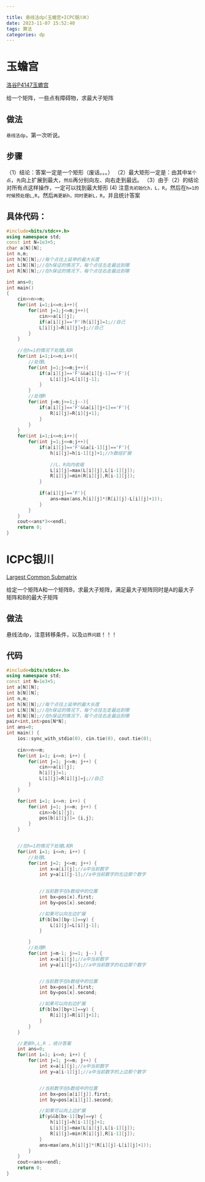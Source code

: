 ```yaml
---

title: 悬线法dp(玉蟾宫+ICPC银川K)
date: 2023-11-07 15:52:40
tags: 算法
categories: dp
---
```




# 玉蟾宫

[洛谷P4147玉蟾宫](https://www.luogu.com.cn/problem/P4147)

给一个矩阵，一些点有障碍物，求最大子矩阵



## 做法

`悬线法dp`，第一次听说。

## 步骤

（1）结论：答案一定是一个矩形（废话。。。）
（2）最大矩形一定是：由其中`某个点`，`先`向上扩展到最大，`然后`再分别向左、向右走到最远。
（3）由于（2）的结论对所有点这样操作，一定可以找到最大矩形
  (4)  注意`先初始化h，L，R`，然后在`h=1的时候预处理L,R`，然后`再更新h，同时更新L，R`，并且统计答案   



## 具体代码：

```cpp
#include<bits/stdc++.h>
using namespace std;
const int N=1e3+5;
char a[N][N];
int n,m;
int h[N][N];//每个点往上延申的最大长度
int L[N][N];//在h保证的情况下，每个点往左走最远到哪
int R[N][N];//在h保证的情况下，每个点往右走最远到哪

int ans=0; 
int main()
{
	cin>>n>>m;
	for(int i=1;i<=n;i++){
		for(int j=1;j<=m;j++){
			cin>>a[i][j];
			if(a[i][j]=='F')h[i][j]=1;//自己
			L[i][j]=R[i][j]=j;//自己 
		}
	}
	
	//在h=1的情况下处理L和R 
	for(int i=1;i<=n;i++){
		//处理L 
		for(int j=1;j<=m;j++){
			if(a[i][j]=='F'&&a[i][j-1]=='F'){
				L[i][j]=L[i][j-1];
			} 
		} 
		//处理R 
		for(int j=m;j>=1;j--){
			if(a[i][j]=='F'&&a[i][j+1]=='F'){
				R[i][j]=R[i][j+1];
			} 
		}
	}
	for(int i=1;i<=n;i++){
		for(int j=1;j<=m;j++){
			if(a[i][j]=='F'&&a[i-1][j]=='F'){
				h[i][j]=h[i-1][j]+1;//h数组扩展 
				
				//L、R向内收缩 
				L[i][j]=max(L[i][j],L[i-1][j]);
				R[i][j]=min(R[i][j],R[i-1][j]); 
			}
			
			if(a[i][j]=='F'){
				ans=max(ans,h[i][j]*(R[i][j]-L[i][j]+1));
			}
		}
	} 
	cout<<ans*3<<endl;
	return 0;
} 
```









# ICPC银川

[Largest Common Submatrix](https://codeforces.com/gym/104021/problem/K)

给定一个矩阵A和一个矩阵B，求最大子矩阵，满足最大子矩阵同时是A的最大子矩阵和B的最大子矩阵

## 做法

悬线法dp，注意转移条件，以及`边界问题`！！！



## 代码

```cpp
#include<bits/stdc++.h>
using namespace std;
const int N=1e3+5;
int a[N][N];
int b[N][N];
int n,m;
int h[N][N];//每个点往上延申的最大长度
int L[N][N];//在h保证的情况下，每个点往左走最远到哪
int R[N][N];//在h保证的情况下，每个点往右走最远到哪
pair<int,int>pos[N*N];
int ans=0;
int main() {
	ios::sync_with_stdio(0), cin.tie(0), cout.tie(0);
	
	cin>>n>>m;
	for(int i=1; i<=n; i++) {
		for(int j=1; j<=m; j++) {
			cin>>a[i][j];
			h[i][j]=1;
			L[i][j]=R[i][j]=j;//自己
		}
	}

	for(int i=1; i<=n; i++) {
		for(int j=1; j<=m; j++) {
			cin>>b[i][j];
			pos[b[i][j]]= {i,j};
		}
	}


	//在h=1的情况下处理L和R
	for(int i=1; i<=n; i++) {
		//处理L
		for(int j=2; j<=m; j++) {
			int x=a[i][j];//a中当前数字
			int y=a[i][j-1];//a中当前数字的左边那个数字

			
			//当前数字在b数组中的位置
			int bx=pos[x].first;
			int by=pos[x].second;

			//如果可以向左边扩展
			if(b[bx][by-1]==y) {
				L[i][j]=L[i][j-1];
			}

		}
		//处理R
		for(int j=m-1; j>=1; j--) {
			int x=a[i][j];//a中当前数字
			int y=a[i][j+1];//a中当前数字的右边那个数字


			//当前数字在b数组中的位置
			int bx=pos[x].first;
			int by=pos[x].second;

			//如果可以向右边扩展
			if(b[bx][by+1]==y) {
				R[i][j]=R[i][j+1];
			}
		}
	}

	//更新h,L,R ，统计答案
	int ans=0;
	for(int i=1; i<=n; i++) {
		for(int j=1; j<=m; j++) {
			int x=a[i][j];//a中当前数字
			int y=a[i-1][j];//a中当前数字的上边那个数字


			//当前数字在b数组中的位置
			int bx=pos[a[i][j]].first;
			int by=pos[a[i][j]].second;

			//如果可以向上边扩展
			if(y&&b[bx-1][by]==y) {
				h[i][j]=h[i-1][j]+1;
				L[i][j]=max(L[i][j],L[i-1][j]);
				R[i][j]=min(R[i][j],R[i-1][j]);
			}
			ans=max(ans,h[i][j]*(R[i][j]-L[i][j]+1));
		}
	}
	cout<<ans<<endl;
	return 0;
}
```



